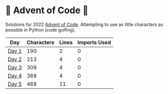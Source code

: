 # 🎄 Advent of Code 🎄

Solutions for 2022 [Advent of Code](http://adventofcode.com/).
Attempting to use as little characters as possible in Python (code golfing).

Day | Characters | Lines | Imports Used
--- | --- | --- | ---
[Day 1](https://github.com/nicoleserafino/adventofcode2022/blob/master/day01/day01.py) | 190 | 2 | 0
[Day 2](https://github.com/nicoleserafino/adventofcode2022/blob/master/day02/day02.py) | 213 | 4 | 0
[Day 3](https://github.com/nicoleserafino/adventofcode2022/blob/master/day03/day03.py) | 309 | 4 | 0
[Day 4](https://github.com/nicoleserafino/adventofcode2022/blob/master/day04/day04.py) | 368 | 4 | 0
[Day 5](https://github.com/nicoleserafino/adventofcode2022/blob/master/day05/day05.py) | 468 | 11 | 0